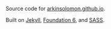 Source code for [arkinsolomon.github.io](https://arkinsolomon.github.io).

Built on [Jekyll](https://jekyllrb.com/), [Foundation 6](https://get.foundation/sites/docs/), and [SASS](https://sass-lang.com/).
